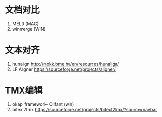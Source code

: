 
# 文档对比

1. MELD (MAC)
2. winmerge (WIN)

# 文本对齐

1. hunalign http://mokk.bme.hu/en/resources/hunalign/
2. LF Aligner https://sourceforge.net/projects/aligner/

# TMX编辑

1. okapi framework- Olifant (win)
2. bitext2tmx https://sourceforge.net/projects/bitext2tmx/?source=navbar